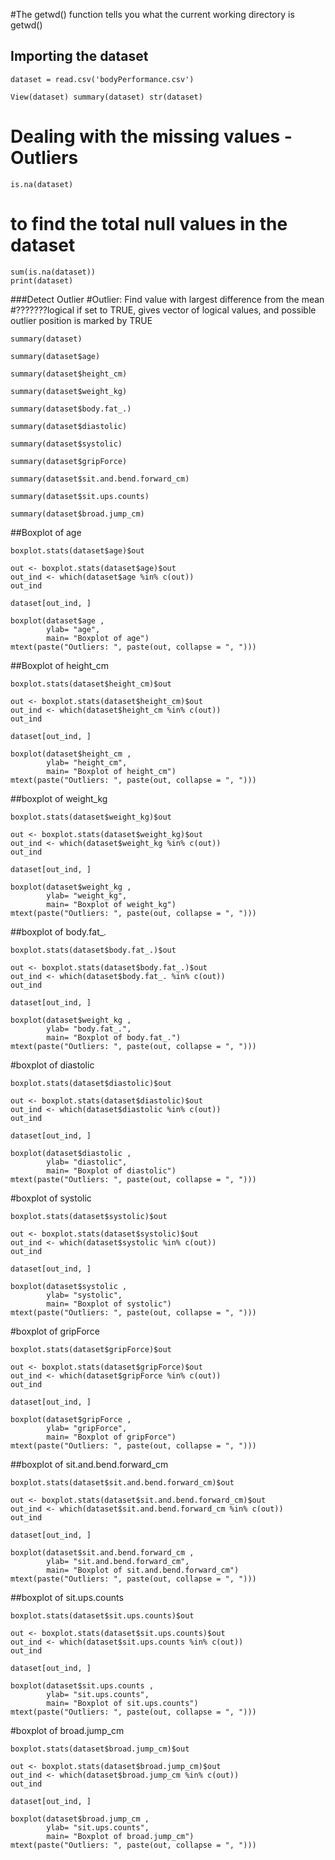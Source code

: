#The getwd() function tells you what the current working directory is getwd()

## Importing the dataset
```{r}
dataset = read.csv('bodyPerformance.csv')

View(dataset) summary(dataset) str(dataset)
```
# Dealing with the missing values - Outliers
```{r}
is.na(dataset)

```
# to find the total null values in the dataset

```{r}
sum(is.na(dataset))
print(dataset)
```
###Detect Outlier #Outlier: Find value with largest difference from the mean #???????logical if set to TRUE, gives vector of logical values, and possible outlier position is marked by TRUE
```{r}
summary(dataset)
```

```{r}
summary(dataset$age)
```

```{r}
summary(dataset$height_cm)
```

```{r}
summary(dataset$weight_kg)
```

```{r}
summary(dataset$body.fat_.)
```

```{r}
summary(dataset$diastolic)
```

```{r}
summary(dataset$systolic)
```

```{r}
summary(dataset$gripForce)
```

```{r}
summary(dataset$sit.and.bend.forward_cm)
```

```{r}
summary(dataset$sit.ups.counts)
```

```{r}
summary(dataset$broad.jump_cm)
```
##Boxplot of age
```{r}
boxplot.stats(dataset$age)$out

out <- boxplot.stats(dataset$age)$out
out_ind <- which(dataset$age %in% c(out))
out_ind

dataset[out_ind, ]

boxplot(dataset$age ,
        ylab= "age",
        main= "Boxplot of age")
mtext(paste("Outliers: ", paste(out, collapse = ", ")))

```

##Boxplot of height_cm
```{r}
boxplot.stats(dataset$height_cm)$out

out <- boxplot.stats(dataset$height_cm)$out
out_ind <- which(dataset$height_cm %in% c(out))
out_ind

dataset[out_ind, ]

boxplot(dataset$height_cm ,
        ylab= "height_cm",
        main= "Boxplot of height_cm")
mtext(paste("Outliers: ", paste(out, collapse = ", ")))
```

##boxplot of weight_kg

```{r}
boxplot.stats(dataset$weight_kg)$out

out <- boxplot.stats(dataset$weight_kg)$out
out_ind <- which(dataset$weight_kg %in% c(out))
out_ind

dataset[out_ind, ]

boxplot(dataset$weight_kg ,
        ylab= "weight_kg",
        main= "Boxplot of weight_kg")
mtext(paste("Outliers: ", paste(out, collapse = ", ")))
```

##boxplot of body.fat\_.
```{r}
boxplot.stats(dataset$body.fat_.)$out

out <- boxplot.stats(dataset$body.fat_.)$out
out_ind <- which(dataset$body.fat_. %in% c(out))
out_ind

dataset[out_ind, ]

boxplot(dataset$weight_kg ,
        ylab= "body.fat_.",
        main= "Boxplot of body.fat_.")
mtext(paste("Outliers: ", paste(out, collapse = ", ")))
```

#boxplot of diastolic
```{r}
boxplot.stats(dataset$diastolic)$out

out <- boxplot.stats(dataset$diastolic)$out
out_ind <- which(dataset$diastolic %in% c(out))
out_ind

dataset[out_ind, ]

boxplot(dataset$diastolic ,
        ylab= "diastolic",
        main= "Boxplot of diastolic")
mtext(paste("Outliers: ", paste(out, collapse = ", ")))
```
#boxplot of systolic
```{r}
boxplot.stats(dataset$systolic)$out

out <- boxplot.stats(dataset$systolic)$out
out_ind <- which(dataset$systolic %in% c(out))
out_ind

dataset[out_ind, ]

boxplot(dataset$systolic ,
        ylab= "systolic",
        main= "Boxplot of systolic")
mtext(paste("Outliers: ", paste(out, collapse = ", ")))
```
#boxplot of gripForce
```{r}
boxplot.stats(dataset$gripForce)$out

out <- boxplot.stats(dataset$gripForce)$out
out_ind <- which(dataset$gripForce %in% c(out))
out_ind

dataset[out_ind, ]

boxplot(dataset$gripForce ,
        ylab= "gripForce",
        main= "Boxplot of gripForce")
mtext(paste("Outliers: ", paste(out, collapse = ", ")))
```
##boxplot of sit.and.bend.forward_cm
```{r}
boxplot.stats(dataset$sit.and.bend.forward_cm)$out

out <- boxplot.stats(dataset$sit.and.bend.forward_cm)$out
out_ind <- which(dataset$sit.and.bend.forward_cm %in% c(out))
out_ind

dataset[out_ind, ]

boxplot(dataset$sit.and.bend.forward_cm ,
        ylab= "sit.and.bend.forward_cm",
        main= "Boxplot of sit.and.bend.forward_cm")
mtext(paste("Outliers: ", paste(out, collapse = ", ")))
```
##boxplot of sit.ups.counts
```{r}
boxplot.stats(dataset$sit.ups.counts)$out

out <- boxplot.stats(dataset$sit.ups.counts)$out
out_ind <- which(dataset$sit.ups.counts %in% c(out))
out_ind

dataset[out_ind, ]

boxplot(dataset$sit.ups.counts ,
        ylab= "sit.ups.counts",
        main= "Boxplot of sit.ups.counts")
mtext(paste("Outliers: ", paste(out, collapse = ", ")))
```
#boxplot of broad.jump_cm
```{r}
boxplot.stats(dataset$broad.jump_cm)$out

out <- boxplot.stats(dataset$broad.jump_cm)$out
out_ind <- which(dataset$broad.jump_cm %in% c(out))
out_ind

dataset[out_ind, ]

boxplot(dataset$broad.jump_cm ,
        ylab= "sit.ups.counts",
        main= "Boxplot of broad.jump_cm")
mtext(paste("Outliers: ", paste(out, collapse = ", ")))
```
